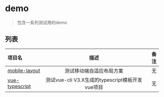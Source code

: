 # demo

> 包含一系列测试用的demo

## 列表

项目名|描述|备注
:----|:-----:|------:
[mobile-layout](./mobile-layout)|测试移动端自适应布局方案|无
[vue-typescript](./vue-typescript)|测试vue-cli V3.X生成的typescript模板开发vue项目|无
